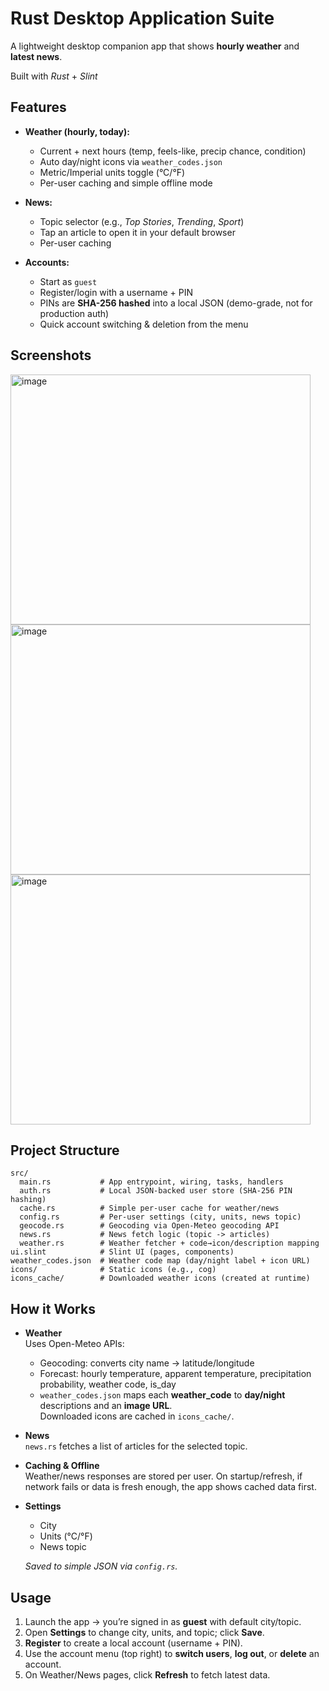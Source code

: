 # Rust Desktop Application Suite

A lightweight desktop companion app that shows **hourly weather** and **latest news**.

Built with *Rust* + *Slint* 

## Features

- **Weather (hourly, today):**
  - Current + next hours (temp, feels-like, precip chance, condition)
  - Auto day/night icons via `weather_codes.json`
  - Metric/Imperial units toggle (°C/°F)
  - Per-user caching and simple offline mode

- **News:**
  - Topic selector (e.g., *Top Stories*, *Trending*, *Sport*)
  - Tap an article to open it in your default browser
  - Per-user caching

- **Accounts:**
  - Start as `guest`
  - Register/login with a username + PIN  
  - PINs are **SHA-256 hashed** into a local JSON (demo-grade, not for production auth)
  - Quick account switching & deletion from the menu

## Screenshots
<img width="480" height="400" alt="image" src="https://github.com/user-attachments/assets/604ec649-73e2-4108-bda8-2a4afec7a9c1" />
<img width="480" height="400" alt="image" src="https://github.com/user-attachments/assets/8e0183e1-04f5-4a0e-8357-17b3dc01a952" />
<img width="480" height="400" alt="image" src="https://github.com/user-attachments/assets/58c61a3d-482b-4b2c-99f5-e65da269f985" />





## Project Structure

```
src/
  main.rs           # App entrypoint, wiring, tasks, handlers
  auth.rs           # Local JSON-backed user store (SHA-256 PIN hashing)
  cache.rs          # Simple per-user cache for weather/news
  config.rs         # Per-user settings (city, units, news topic)
  geocode.rs        # Geocoding via Open-Meteo geocoding API
  news.rs           # News fetch logic (topic -> articles)
  weather.rs        # Weather fetcher + code→icon/description mapping
ui.slint            # Slint UI (pages, components)
weather_codes.json  # Weather code map (day/night label + icon URL)
icons/              # Static icons (e.g., cog)
icons_cache/        # Downloaded weather icons (created at runtime)
```

## How it Works

- **Weather**  
  Uses Open-Meteo APIs:
  - Geocoding: converts city name → latitude/longitude  
  - Forecast: hourly temperature, apparent temperature, precipitation probability, weather code, is_day
  - `weather_codes.json` maps each **weather_code** to **day/night** descriptions and an **image URL**.  
  Downloaded icons are cached in `icons_cache/`.

- **News**  
  `news.rs` fetches a list of articles for the selected topic.  

- **Caching & Offline**  
  Weather/news responses are stored per user. On startup/refresh, if network fails or data is fresh enough, the app shows cached data first.

- **Settings**  
  - City
  - Units (°C/°F)
  - News topic  

   _Saved to simple JSON via `config.rs`._

## Usage

1. Launch the app → you’re signed in as **guest** with default city/topic.
2. Open **Settings** to change city, units, and topic; click **Save**.
3. **Register** to create a local account (username + PIN).
4. Use the account menu (top right) to **switch users**, **log out**, or **delete** an account.
5. On Weather/News pages, click **Refresh** to fetch latest data.


